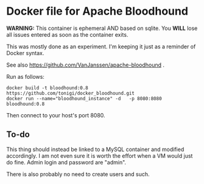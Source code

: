 # Docker file for Apache Bloodhound 

**WARNING:** This container is ephemeral AND based on sqlite. You **WILL** lose all issues entered as soon as the container exits.

This was mostly done as an experiment. I'm keeping it just as a reminder of Docker syntax.

See also https://github.com/VanJanssen/apache-bloodhound .


Run as follows: 

```
docker build -t bloodhound:0.8 https://github.com/tonigi/docker_bloodhound.git
docker run --name="bloodhound_instance" -d   -p 8080:8080 bloodhound:0.8
```

Then connect to your host's port 8080.

## To-do

This thing should instead be linked to a MySQL container and modified accordingly. I am not even sure it is worth the effort when a VM would just do fine. Admin login and password are "admin".

There is also probably no need to create users and such.

